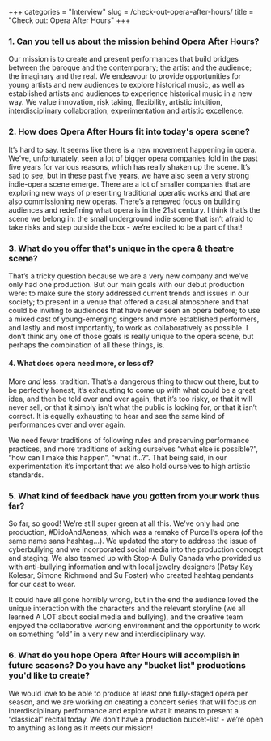 +++
categories = "Interview"
slug = /check-out-opera-after-hours/
title = "Check out: Opera After Hours"
+++

### 1. Can you tell us about the mission behind Opera After Hours?

Our mission is to create and present performances that build bridges between
the baroque and the contemporary; the artist and the audience; the imaginary and the real. We endeavour to provide opportunities for young artists and new audiences to explore historical music, as well as established artists and audiences to experience historical music in a new way. We value innovation, risk taking, flexibility, artistic intuition, interdisciplinary collaboration, experimentation and artistic excellence.

### 2. How does Opera After Hours fit into today's opera scene?

It’s hard to say. It seems like there is a new movement happening in opera. We’ve, unfortunately, seen a lot of bigger opera companies fold in the past five years for various reasons, which has really shaken up the scene. It’s sad to see, but in these past five years, we have also seen a very strong indie-opera scene emerge. There are a lot of smaller companies that are exploring new ways of presenting traditional operatic works and that are also commissioning new operas. There’s a renewed focus on building audiences and redefining what opera is in the 21st century. I think that’s the scene we belong in: the small underground indie scene that isn’t afraid to take risks and step outside the box - we’re excited to be a part of that!

### 3. What do you offer that's unique in the opera & theatre scene?

That’s a tricky question because we are a very new company and we’ve only had
one production. But our main goals with our debut production were: to make sure the story addressed current trends and issues in our society; to present in a venue that offered a casual atmosphere and that could be inviting to audiences that have never seen an opera before; to use a mixed cast of young-emerging singers and more established performers, and lastly and most importantly, to work as collaboratively as possible. I don’t think any one of those goals is really unique to the opera scene, but perhaps the combination of all these things, is.

#### 4. What does opera need more, or less of?

More *and* less: tradition. That’s a dangerous thing to throw out there, but to be perfectly honest, it’s exhausting to come up with what could be a great idea, and then be told over and over again, that it’s too risky, or that it will never sell, or that it simply isn’t what the public is looking for, or that it isn’t correct. It is equally exhausting to hear and see the same kind of performances over and over again.

We need fewer traditions of following rules and preserving performance practices, and more traditions of asking ourselves “what else is possible?”, “how can I make this happen”, “what if...?”. That being said, in our experimentation it’s important that we also hold ourselves to high artistic standards.

### 5. What kind of feedback have you gotten from your work thus far?

So far, so good! We’re still super green at all this. We’ve only had one production, #DidoAndAeneas, which was a remake of Purcell’s opera (of the same name sans hashtag…). We updated the story to address the issue of cyberbullying and we incorporated social media into the production concept and staging. We also teamed up with Stop-A-Bully Canada who provided us with anti-bullying information and with local jewelry designers (Patsy Kay Kolesar, Simone Richmond and Su Foster) who created hashtag pendants for our cast to wear. 

It could have all gone horribly wrong, but in the end the audience loved the unique interaction with the characters and the relevant storyline (we all learned A LOT about social media and bullying), and the creative team enjoyed the collaborative working environment and the opportunity to work on something “old” in a very new and interdisciplinary way.

### 6. What do you hope Opera After Hours will accomplish in future seasons? Do you have any "bucket list" productions you'd like to create?

We would love to be able to produce at least one fully-staged opera per season, and we are working on creating a concert series that will focus on interdisciplinary performance and explore what it means to present a “classical” recital today. We don’t have a production bucket-list - we’re open to anything as long as it meets our mission!
